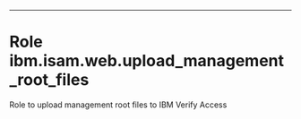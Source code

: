 ---
# Role ibm.isam.web.upload_management_root_files

Role to upload management root files to IBM Verify Access
